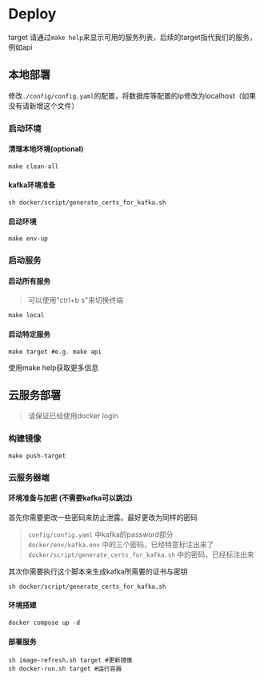 # Deploy
target 请通过`make help`来显示可用的服务列表，后续的target指代我们的服务，例如api
## 本地部署
修改`./config/config.yaml`的配置，将数据库等配置的ip修改为localhost（如果没有请新增这个文件）
### 启动环境
#### 清理本地环境(optional)
```shell
make clean-all
```
#### kafka环境准备
```shell
sh docker/script/generate_certs_for_kafka.sh
```
#### 启动环境
```shell
make env-up
```
### 启动服务
#### 启动所有服务
> 可以使用"ctrl+b s"来切换终端
```shell
make local
```
#### 启动特定服务
```shell
make target #e.g. make api
```
使用make help获取更多信息
## 云服务部署
> 请保证已经使用docker login

### 构建镜像
```shell
make push-target 
```
### 云服务器端

#### 环境准备与加密 (不需要kafka可以跳过)
首先你需要更改一些密码来防止泄露。最好更改为同样的密码
> `config/config.yaml` 中kafka的password部分  
> `docker/env/kafka.env` 中的三个密码，已经特意标注出来了  
> `docker/script/generate_certs_for_kafka.sh` 中的密码，已经标注出来  

其次你需要执行这个脚本来生成kafka所需要的证书与密钥
```shell
sh docker/script/generate_certs_for_kafka.sh
```

#### 环境搭建
```shell
docker compose up -d
```

#### 部署服务
```shell
sh image-refresh.sh target #更新镜像
sh docker-run.sh target #运行容器
```
